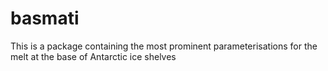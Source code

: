 # basmati
This is a package containing the most prominent parameterisations for the melt at the base of Antarctic ice shelves
